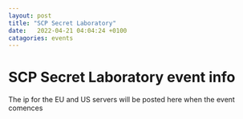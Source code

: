 ```yaml
---
layout: post
title: "SCP Secret Laboratory"
date:   2022-04-21 04:04:24 +0100
catagories: events
---
```

# SCP Secret Laboratory event info
The ip for the EU and US servers will be posted here when the event comences
